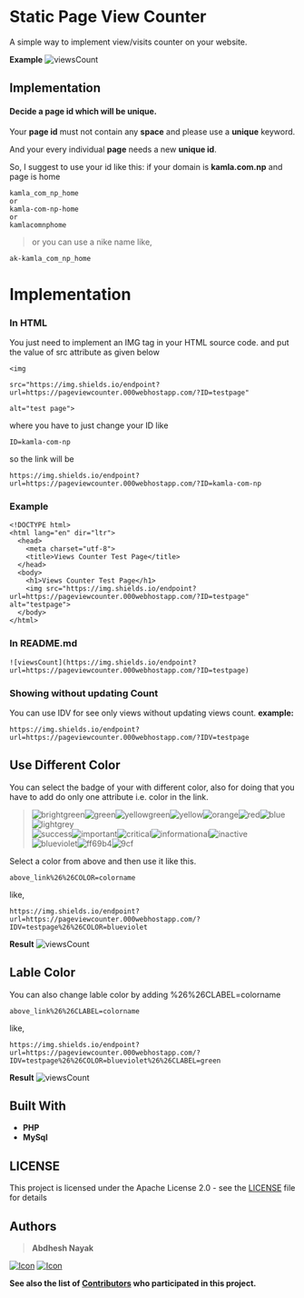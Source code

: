

# Static Page View Counter

A simple way to implement view/visits counter on your website.

**Example**
![viewsCount](https://img.shields.io/endpoint?url=https://pageviewcounter.000webhostapp.com/?ID=testpage)


## Implementation

#### Decide a page id which will be unique.

Your **page id** must not contain any **space** and please use a **unique** keyword.

And your every individual **page** needs a new **unique id**.

So, I suggest to use your id like this:
if your domain is **kamla.com.np** and page is home

```
kamla_com_np_home
or
kamla-com-np-home
or
kamlacomnphome
```
>or you can use a nike name like,
```
ak-kamla_com_np_home
```

# Implementation
### In HTML

You just need to implement an IMG tag in your HTML source code. and put the value of src attribute as given below

```
<img

src="https://img.shields.io/endpoint?url=https://pageviewcounter.000webhostapp.com/?ID=testpage"

alt="test page">
```
where you have to just change your ID
like
```
ID=kamla-com-np
```
so the link will be
```
https://img.shields.io/endpoint?url=https://pageviewcounter.000webhostapp.com/?ID=kamla-com-np
```


### Example
```
<!DOCTYPE html>
<html lang="en" dir="ltr">
  <head>
    <meta charset="utf-8">
    <title>Views Counter Test Page</title>
  </head>
  <body>
    <h1>Views Counter Test Page</h1>
    <img src="https://img.shields.io/endpoint?url=https://pageviewcounter.000webhostapp.com/?ID=testpage" alt="testpage">
  </body>
</html>
```
### In README.md
```
![viewsCount](https://img.shields.io/endpoint?url=https://pageviewcounter.000webhostapp.com/?ID=testpage)
```
### Showing without updating Count
You can use IDV for see only views without updating views count.
**example:**
```
https://img.shields.io/endpoint?url=https://pageviewcounter.000webhostapp.com/?IDV=testpage
```

## Use Different Color
You can select the badge of your with different color, also for doing that you have to add do only  one attribute i.e. color in the link.

><p><span><span display="inline" height="20px" class="common__BadgeWrapper-v13icv-3 gEmBHT"><img alt="brightgreen" src="https://img.shields.io/badge/-brightgreen-brightgreen"></span><span display="inline" height="20px" class="common__BadgeWrapper-v13icv-3 gEmBHT"><img alt="green" src="https://img.shields.io/badge/-green-green"></span><span display="inline" height="20px" class="common__BadgeWrapper-v13icv-3 gEmBHT"><img alt="yellowgreen" src="https://img.shields.io/badge/-yellowgreen-yellowgreen"></span><span display="inline" height="20px" class="common__BadgeWrapper-v13icv-3 gEmBHT"><img alt="yellow" src="https://img.shields.io/badge/-yellow-yellow"></span><span display="inline" height="20px" class="common__BadgeWrapper-v13icv-3 gEmBHT"><img alt="orange" src="https://img.shields.io/badge/-orange-orange"></span><span display="inline" height="20px" class="common__BadgeWrapper-v13icv-3 gEmBHT"><img alt="red" src="https://img.shields.io/badge/-red-red"></span><span display="inline" height="20px" class="common__BadgeWrapper-v13icv-3 gEmBHT"><img alt="blue" src="https://img.shields.io/badge/-blue-blue"></span><span display="inline" height="20px" class="common__BadgeWrapper-v13icv-3 gEmBHT"><img alt="lightgrey" src="https://img.shields.io/badge/-lightgrey-lightgrey"></span></span><br><span><span display="inline" height="20px" class="common__BadgeWrapper-v13icv-3 gEmBHT"><img alt="success" src="https://img.shields.io/badge/-success-success"></span><span display="inline" height="20px" class="common__BadgeWrapper-v13icv-3 gEmBHT"><img alt="important" src="https://img.shields.io/badge/-important-important"></span><span display="inline" height="20px" class="common__BadgeWrapper-v13icv-3 gEmBHT"><img alt="critical" src="https://img.shields.io/badge/-critical-critical"></span><span display="inline" height="20px" class="common__BadgeWrapper-v13icv-3 gEmBHT"><img alt="informational" src="https://img.shields.io/badge/-informational-informational"></span><span display="inline" height="20px" class="common__BadgeWrapper-v13icv-3 gEmBHT"><img alt="inactive" src="https://img.shields.io/badge/-inactive-inactive"></span></span><br><span><span display="inline" height="20px" class="common__BadgeWrapper-v13icv-3 gEmBHT"><img alt="blueviolet" src="https://img.shields.io/badge/-blueviolet-blueviolet"></span><span display="inline" height="20px" class="common__BadgeWrapper-v13icv-3 gEmBHT"><img alt="ff69b4" src="https://img.shields.io/badge/-ff69b4-ff69b4"></span><span display="inline" height="20px" class="common__BadgeWrapper-v13icv-3 gEmBHT"><img alt="9cf" src="https://img.shields.io/badge/-9cf-9cf"></span></span></p>


Select a color from above and then use it like this.
```
above_link%26%26COLOR=colorname
```
like,
```
https://img.shields.io/endpoint?url=https://pageviewcounter.000webhostapp.com/?IDV=testpage%26%26COLOR=blueviolet
```
**Result**
![viewsCount](https://img.shields.io/endpoint?url=https://pageviewcounter.000webhostapp.com/?IDV=testpage%26%26COLOR=blueviolet)

## Lable Color

You can also change lable color by adding %26%26CLABEL=colorname
```
above_link%26%26CLABEL=colorname
```
like,
```
https://img.shields.io/endpoint?url=https://pageviewcounter.000webhostapp.com/?IDV=testpage%26%26COLOR=blueviolet%26%26CLABEL=green
```
**Result**
![viewsCount](https://img.shields.io/endpoint?url=https://pageviewcounter.000webhostapp.com/?IDV=testpage%26%26COLOR=blueviolet%26%26CLABEL=green)

## Built With

* **PHP**
* **MySql**

## LICENSE

This project is licensed under the Apache License 2.0 - see the [LICENSE](https://github.com/abdheshnayak/static-website-views-counter/blob/master/LICENSE) file for details

## Authors
>**Abdhesh Nayak**

[![Icon](https://img.shields.io/badge/Github-lightgrey)](https://github.com/abdheshnayak) [![Icon](https://img.shields.io/badge/LinkedIn-blue)](https://www.linkedin.com/in/abdhesh-nayak/)

**See also the list of [Contributors](https://github.com/abdheshnayak/static-website-views-counter/contributors) who participated in this project.**
